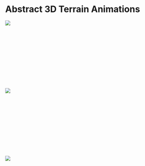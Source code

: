 # Abstract 3D Terrain Animations

![](abstract-1.gif)

<p>&nbsp<p><p>&nbsp<p><p>&nbsp<p><p>&nbsp<p><p>&nbsp<p><p>&nbsp<p>

![](abstract-2.gif)

<p>&nbsp<p><p>&nbsp<p><p>&nbsp<p><p>&nbsp<p><p>&nbsp<p><p>&nbsp<p>

![](abstract-3.gif)

